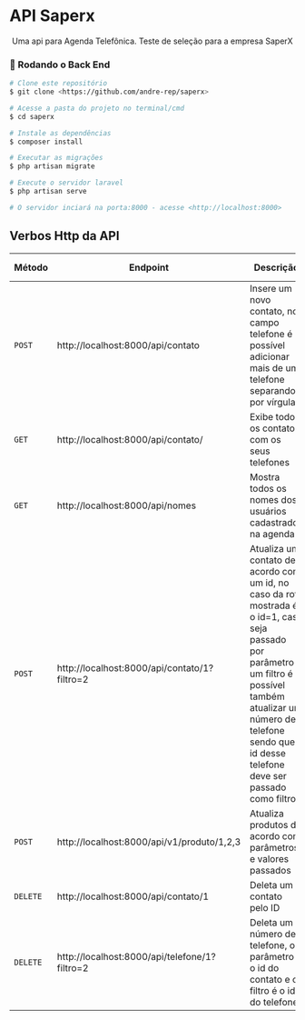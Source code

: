 # API Saperx
<p align="center">Uma api para Agenda Telefônica. Teste de seleção para a empresa SaperX</p>

### 🎲 Rodando o Back End

```bash
# Clone este repositório
$ git clone <https://github.com/andre-rep/saperx>

# Acesse a pasta do projeto no terminal/cmd
$ cd saperx

# Instale as dependências
$ composer install

# Executar as migrações
$ php artisan migrate

# Execute o servidor laravel
$ php artisan serve

# O servidor inciará na porta:8000 - acesse <http://localhost:8000>
```

## Verbos Http da API
| Método | Endpoint | Descrição | Exemplo de valores a serem enviados |
|---|---|---|---|
| `POST` | http://localhost:8000/api/contato | Insere um novo contato, no campo telefone é possível adicionar mais de um telefone separando por vírgula | nome:nome, email:email@email.com, data_de_nascimento:10/10/2020, cpf:123456789, telefone:12345678,12345678 |
| `GET` | http://localhost:8000/api/contato/ | Exibe todos os contatos com os seus telefones | Não é necessário fazer envio de valores|
| `GET` | http://localhost:8000/api/nomes | Mostra todos os nomes dos usuários cadastrados na agenda | Não é necessário fazer envio de valores |
| `POST` | http://localhost:8000/api/contato/1?filtro=2 | Atualiza um contato de acordo com um id, no caso da rota mostrada é o id=1, caso seja passado por parâmetro um filtro é possível também atualizar um número de telefone sendo que o id desse telefone deve ser passado como filtro | _method:put, nome:novonome, email:email@novoemail.com, data_de_nascimento:20/20/2020, cpf:12345678911, telefone:123456789 |
| `POST` | http://localhost:8000/api/v1/produto/1,2,3 | Atualiza produtos de acordo com parâmetros e valores passados | _method: put, nome: nome atualizado;nome atualizado2;nome atualizado3 e descrição atualizada;descrição atualizada2; descrição atualizada3 |
| `DELETE` | http://localhost:8000/api/contato/1 | Deleta um contato pelo ID | Não é necessário enviar valores |
| `DELETE` | http://localhost:8000/api/telefone/1?filtro=2 | Deleta um número de telefone, o parâmetro é o id do contato e o filtro é o id do telefone | Não é necessário enviar valores |

